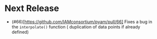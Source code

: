 
# Next Release

- (#66)[https://github.com/IAMconsortium/pyam/pull/66] Fixes a bug in the `interpolate()` function ( duplication of data points if already defined)

